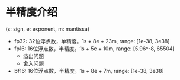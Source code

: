 # 半精度介绍

(s: sign, e: exponent, m: mantissa)

- fp32: 32位浮点数，单精度。1s + 8e + 23m, range: [1e-38, 3e38]
- fp16: 16位浮点数，半精度。1s + 5e + 10m, range: [5.96^-8, 65504]
  - 溢出问题
  - 舍入问题
- bf16: 16位浮点数，半精度。1s + 8e + 7m, range: [1e-38, 3e38]
